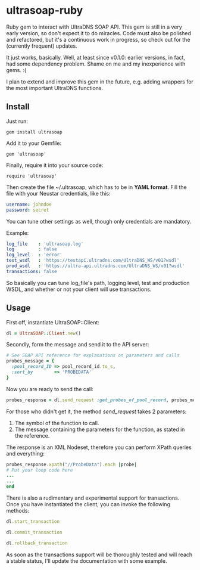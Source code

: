 ultrasoap-ruby
==============

Ruby gem to interact with UltraDNS SOAP API.
This gem is still in a very early version, so don't expect it to do miracles.
Code must also be polished and refactored, but it's a continuous work in progress, so check out for the (currently frequent) updates.

It just works, basically. Well, at least since v0.1.0: earlier versions, in fact, had some dependency problem. Shame on me and my inexperience with gems. :(

I plan to extend and improve this gem in the future, e.g. adding wrappers for the most important UltraDNS functions.

Install
-------

Just run:

```
gem install ultrasoap
```

Add it to your Gemfile:

```
gem 'ultrasoap'
```

Finally, require it into your source code:

```
require 'ultrasoap'
```

Then create the file ~/.ultrasoap, which has to be in **YAML format**.
Fill the file with your Neustar credentials, like this:

```yaml
username: johndoe
password: secret
```

You can tune other settings as well, though only credentials are mandatory.

Example:

```yaml
log_file    : 'ultrasoap.log'
log         : false
log_level   : 'error'
test_wsdl   : 'https://testapi.ultradns.com/UltraDNS_WS/v01?wsdl'
prod_wsdl   : 'https://ultra-api.ultradns.com/UltraDNS_WS/v01?wsdl'
transactions: false
```

So basically you can tune log_file's path, logging level, test and production WSDL, and whether or not your client will use transactions.

Usage
-----

First off, instantiate UltraSOAP::Client:

```ruby
dl = UltraSOAP::Client.new()
```

Secondly, form the message and send it to the API server:

```ruby
# See SOAP API reference for explanations on parameters and calls
probes_message = {
  :pool_record_ID => pool_record_id.to_s,
  :sort_by        => 'PROBEDATA'
}
```

Now you are ready to send the call:

```ruby
probes_response = dl.send_request :get_probes_of_pool_record, probes_message
```

For those who didn't get it, the method *send_request* takes 2 parameters:
1) The symbol of the function to call.
2) The message containing the parameters for the function, as stated in the reference.

The response is an XML Nodeset, therefore you can perform XPath queries and everything:

```ruby
probes_response.xpath("//ProbeData").each |probe|
# Put your loop code here
...
...
end
```

There is also a rudimentary and experimental support for transactions.
Once you have instantiated the client, you can invoke the following methods:

```ruby
dl.start_transaction

dl.commit_transaction

dl.rollback_transaction
```

As soon as the transactions support will be thoroughly tested and will reach a stable status, I'll update the documentation with some example.
